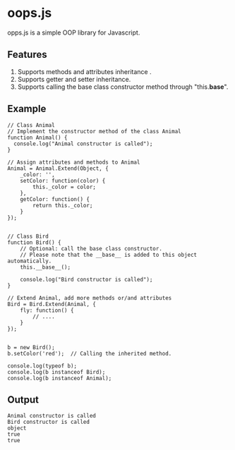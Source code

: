 oops.js
=======

opps.js is a simple OOP library for Javascript.


Features
--------
  
  1. Supports methods and attributes inheritance .
  1. Supports getter and setter inheritance.
  1. Supports calling the base class constructor method through "this.__base__".

Example
-------
    
    // Class Animal
    // Implement the constructor method of the class Animal
    function Animal() {
      console.log("Animal constructor is called");
    }
  
    // Assign attributes and methods to Animal
    Animal = Animal.Extend(Object, {
        _color: '',
        setColor: function(color) {
            this._color = color;
        },
        getColor: function() {
            return this._color;
        }
    });
    
    
    // Class Bird
    function Bird() {
        // Optional: call the base class constructor.
        // Please note that the __base__ is added to this object automatically.
        this.__base__();
        
        console.log("Bird constructor is called");
    }
    
    // Extend Animal, add more methods or/and attributes
    Bird = Bird.Extend(Animal, {
        fly: function() {
            // ....
        }
    });
    
    
    b = new Bird();
    b.setColor('red');  // Calling the inherited method.
    
    console.log(typeof b);
    console.log(b instanceof Bird);
    console.log(b instanceof Animal);
    
    
Output
------

    Animal constructor is called
    Bird constructor is called
    object
    true
    true
